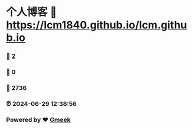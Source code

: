 # 个人博客 :link: https://lcm1840.github.io/lcm.github.io 
### :page_facing_up: [2](https://lcm1840.github.io/lcm.github.io/tag.html) 
### :speech_balloon: 0 
### :hibiscus: 2736 
### :alarm_clock: 2024-06-29 12:38:56 
### Powered by :heart: [Gmeek](https://github.com/Meekdai/Gmeek)
